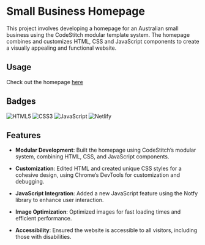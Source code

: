 
# Small Business Homepage

This project involves developing a homepage for an Australian small business using the CodeStitch modular template system. The homepage combines and customizes HTML, CSS and JavaScript components to create a visually appealing and functional website.


## Usage
Check out the homepage 
[here](https://kaleidoscopic-speculoos-ced375.netlify.app/)


## Badges

![HTML5](https://img.shields.io/badge/html5-%23E34F26.svg?style=for-the-badge&logo=html5&logoColor=white)
![CSS3](https://img.shields.io/badge/css3-%231572B6.svg?style=for-the-badge&logo=css3&logoColor=white)
![JavaScript](https://img.shields.io/badge/javascript-%23323330.svg?style=for-the-badge&logo=javascript&logoColor=%23F7DF1E)
![Netlify](https://img.shields.io/badge/netlify-%23000000.svg?style=for-the-badge&logo=netlify&logoColor=#00C7B7)

## Features

- **Modular Development**: Built the homepage using CodeStitch’s modular system, combining HTML, CSS, and JavaScript components.

- **Customization**: Edited HTML and created unique CSS styles for a cohesive design, using Chrome’s DevTools for customization and debugging.
  
- **JavaScript Integration**: Added a new JavaScript feature using the Notfy library to enhance user interaction.
  
- **Image Optimization**: Optimized images for fast loading times and efficient performance.
  
- **Accessibility**: Ensured the website is accessible to all visitors, including those with disabilities.
